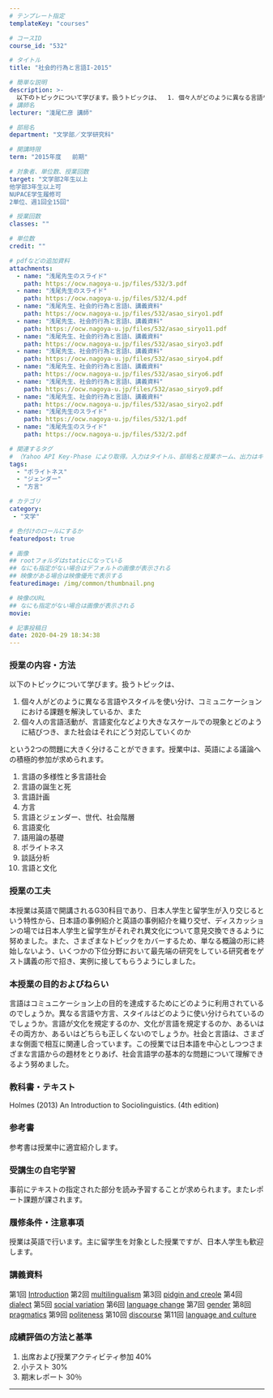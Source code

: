 ```yaml
---
# テンプレート指定
templateKey: "courses"

# コースID
course_id: "532"

# タイトル
title: "社会的行為と言語I-2015"

# 簡単な説明
description: >-
  以下のトピックについて学びます。扱うトピックは、  1. 個々人がどのように異なる言語やスタイルを使い分け、コミュニケーションにおける課題を解決しているか、また  2. 個々人の言語活動が、言語変化などより大きなスケールでの現象とどのように結びつき、また社会はそれにどう対応していくのかという2つの問題に大きく分けることができます。授業中は、英語による議論への積極的参加が求められます。 ....
# 講師名
lecturer: "淺尾仁彦 講師"

# 部局名
department: "文学部／文学研究科"

# 開講時限
term: "2015年度	前期"

# 対象者、単位数、授業回数
target: "文学部2年生以上
他学部3年生以上可
NUPACE学生履修可
2単位、週1回全15回"

# 授業回数
classes: ""

# 単位数
credit: ""

# pdfなどの追加資料
attachments:
  - name: "浅尾先生のスライド" 
    path: https://ocw.nagoya-u.jp/files/532/3.pdf
  - name: "浅尾先生のスライド" 
    path: https://ocw.nagoya-u.jp/files/532/4.pdf
  - name: "浅尾先生、社会的行為と言語Ⅰ、講義資料" 
    path: https://ocw.nagoya-u.jp/files/532/asao_siryo1.pdf
  - name: "浅尾先生、社会的行為と言語Ⅰ、講義資料" 
    path: https://ocw.nagoya-u.jp/files/532/asao_siryo11.pdf
  - name: "浅尾先生、社会的行為と言語Ⅰ、講義資料" 
    path: https://ocw.nagoya-u.jp/files/532/asao_siryo3.pdf
  - name: "浅尾先生、社会的行為と言語Ⅰ、講義資料" 
    path: https://ocw.nagoya-u.jp/files/532/asao_siryo4.pdf
  - name: "浅尾先生、社会的行為と言語Ⅰ、講義資料" 
    path: https://ocw.nagoya-u.jp/files/532/asao_siryo6.pdf
  - name: "浅尾先生、社会的行為と言語Ⅰ、講義資料" 
    path: https://ocw.nagoya-u.jp/files/532/asao_siryo9.pdf
  - name: "浅尾先生、社会的行為と言語Ⅰ、講義資料" 
    path: https://ocw.nagoya-u.jp/files/532/asao_siryo2.pdf
  - name: "浅尾先生のスライド" 
    path: https://ocw.nagoya-u.jp/files/532/1.pdf
  - name: "浅尾先生のスライド" 
    path: https://ocw.nagoya-u.jp/files/532/2.pdf

# 関連するタグ
# （Yahoo API Key-Phase により取得。入力はタイトル、部局名と授業ホーム、出力はキーフレーズ（tags））
tags:
  - "ポライトネス"
  - "ジェンダー"
  - "方言"

# カテゴリ
category:
 - "文学"

# 色付けのロールにするか
featuredpost: true

# 画像
## rootフォルダはstaticになっている
## なにも指定がない場合はデフォルトの画像が表示される
## 映像がある場合は映像優先で表示する
featuredimage: /img/common/thumbnail.png

# 映像のURL
## なにも指定がない場合は画像が表示される
movie: 

# 記事投稿日
date: 2020-04-29 18:34:38
---
```


### 授業の内容・方法

以下のトピックについて学びます。扱うトピックは、

1. 個々人がどのように異なる言語やスタイルを使い分け、コミュニケーションにおける課題を解決しているか、また
2. 個々人の言語活動が、言語変化などより大きなスケールでの現象とどのように結びつき、また社会はそれにどう対応していくのか

という2つの問題に大きく分けることができます。授業中は、英語による議論への積極的参加が求められます。

1. 言語の多様性と多言語社会
2. 言語の誕生と死
3. 言語計画
4. 方言
5. 言語とジェンダー、世代、社会階層
6. 言語変化
7. 語用論の基礎
8. ポライトネス
9. 談話分析
10. 言語と文化


### 授業の工夫

本授業は英語で開講されるG30科目であり、日本人学生と留学生が入り交じるという特性から、日本語の事例紹介と英語の事例紹介を織り交ぜ、ディスカッションの場では日本人学生と留学生がそれぞれ異文化について意見交換できるように努めました。また、さまざまなトピックをカバーするため、単なる概論の形に終始しないよう、いくつかの下位分野において最先端の研究をしている研究者をゲスト講義の形で招き、実例に接してもらうようにしました。





### 本授業の目的およびねらい

言語はコミュニケーション上の目的を達成するためにどのように利用されているのでしょうか。異なる言語や方言、スタイルはどのように使い分けられているのでしょうか。言語が文化を規定するのか、文化が言語を規定するのか、あるいはその両方か、あるいはどちらも正しくないのでしょうか。社会と言語は、さまざまな側面で相互に関連し合っています。この授業では日本語を中心としつつさまざまな言語からの題材をとりあげ、社会言語学の基本的な問題について理解できるよう努めました。

### 教科書・テキスト

Holmes (2013) An Introduction to Sociolinguistics. (4th edition)

### 参考書

参考書は授業中に適宜紹介します。

### 受講生の自宅学習

事前にテキストの指定された部分を読み予習することが求められます。またレポート課題が課されます。

### 履修条件・注意事項

授業は英語で行います。主に留学生を対象とした授業ですが、日本人学生も歓迎します。





### 講義資料

第1回
[Introduction](https://ocw.nagoya-u.jp/files/532/asao_siryo1.pdf) 
第2回
[multilingualism](https://ocw.nagoya-u.jp/files/532/asao_siryo2.pdf) 
第3回
[pidgin and creole](https://ocw.nagoya-u.jp/files/532/asao_siryo3.pdf) 
第4回
[dialect](https://ocw.nagoya-u.jp/files/532/asao_siryo4.pdf) 
第5回
[social variation](https://ocw.nagoya-u.jp/files/532/1.pdf) 
第6回
[language change](https://ocw.nagoya-u.jp/files/532/asao_siryo6.pdf) 
第7回
[gender](https://ocw.nagoya-u.jp/files/532/2.pdf) 
第8回
[pragmatics](https://ocw.nagoya-u.jp/files/532/3.pdf) 
第9回
[politeness](https://ocw.nagoya-u.jp/files/532/asao_siryo9.pdf) 
第10回
[discourse](https://ocw.nagoya-u.jp/files/532/4.pdf) 
第11回
[language and culture](https://ocw.nagoya-u.jp/files/532/asao_siryo11.pdf) 





### 成績評価の方法と基準

1. 出席および授業アクティビティ参加 40%
2. 小テスト 30%
3. 期末レポート 30％



-----